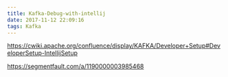 ```yaml
---
title: Kafka-Debug-with-intellij
date: 2017-11-12 22:09:16
tags: Kafka
---
```


https://cwiki.apache.org/confluence/display/KAFKA/Developer+Setup#DeveloperSetup-IntellijSetup

https://segmentfault.com/a/1190000003985468